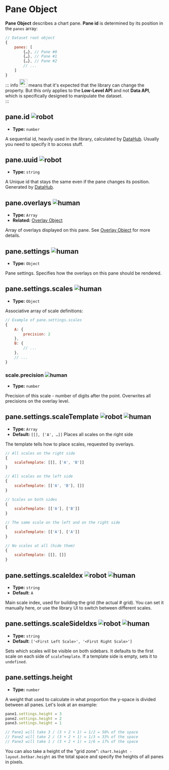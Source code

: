 
# Pane Object

**Pane Object** describes a chart pane. **Pane id** is determined by its position in the `panes` array:

```js
// Dataset root object
{
    panes: [
        {…}, // Pane #0
        {…}, // Pane #1
        {…}, // Pane #2
        // ...
    ]
}
```

::: info
<img src="/robot.png" style="display: inline-block; width: 25px; margin: -10px 0 -7px 0;" /> means that it's expected that the library can change the property. But this only applies to the **Low-Level API** and not **Data API**, which is specifically designed to manipulate the dataset.     
:::

## pane.id <img src="/robot.png" class="rh-tag" title="robot" />

- **Type:** `number`

A sequential id, heavily used in the library, calculated by [DataHub](/guide/main-comp/data-hub). Usually you need to specify it to access stuff.  

## pane.uuid <img src="/robot.png" class="rh-tag" title="robot" />

- **Type:** `string`


A Unique id that stays the same even if the pane changes its position. Generated by [DataHub](/guide/main-comp/data-hub).

## pane.overlays <img src="/human.png" class="rh-tag" title="human" />

- **Type:** `Array`
- **Related:** [Overlay Object](/guide/data-struct/overlay-object.html)

Array of overlays displayed on this pane. See [Overlay Object](/guide/data-struct/overlay-object.html) for more details.

## pane.settings <img src="/human.png" class="rh-tag" title="human" />

- **Type:** `Object`

Pane settings. Specifies how the overlays on this pane should be rendered.  

## pane.settings.scales <img src="/human.png" class="rh-tag" title="human" />

- **Type:** `Object`

Associative array of scale definitions:

```js
// Example of pane.settings.scales
{
    A: {
        precision: 2
    },
    B: {
        // ...
    },
    // ...
}
```

### scale.precision <img src="/human.png" class="rh-tag" title="human" />

- **Type:** `number`

Precision of this scale - number of digits after the point. Overwrites all precisions on the overlay level.  


## pane.settings.scaleTemplate <img src="/robot.png" class="rh-tag" title="robot" /> <img src="/human.png" class="rh-tag" title="human" />

- **Type:** `Array`
- **Default:** `[[], ['A', …]]` Places all scales on the right side

The template tells how to place scales, requested by overlays.

```js
// All scales on the right side
{
    scaleTemplate: [[], ['A', 'B']]
}

// All scales on the left side
{
    scaleTemplate: [['A', 'B'], []]
}

// Scales on both sides
{
    scaleTemplate: [['A'], ['B']]
}

// The same scale on the left and on the right side
{
    scaleTemplate: [['A'], ['A']]
}

// No scales at all (hide them)
{
    scaleTemplate: [[], []]
}
```

## pane.settings.scaleIdex <img src="/robot.png" class="rh-tag" title="robot" /> <img src="/human.png" class="rh-tag" title="human" />

- **Type:** `string`
- **Default**: `A`

Main scale index, used for building the grid (the actual # grid). You can set it manually here, or use the library UI to switch between different scales.

## pane.settings.scaleSideIdxs <img src="/robot.png" class="rh-tag" title="robot" /> <img src="/human.png" class="rh-tag" title="human" />

- **Type:** `string`
- **Default**: `['<First Left Scale>', '<First Right Scale>']`

Sets which scales will be visible on both sidebars. It defaults to the first scale on each side of `scaleTemplate`. If a template side is empty, sets it to `undefined`.

## pane.settings.height

- **Type:** `number`

A weight that used to calculate in what proportion the y-space is divided between all panes. Let's look at an example:

```js
pane1.settings.height = 3  
pane2.settings.height = 2
pane3.settings.height = 1

// Pane1 will take 3 / (3 + 2 + 1) = 1/2 = 50% of the space
// Pane2 will take 2 / (3 + 2 + 1) = 1/3 = 33% of the space
// Pane3 will take 1 / (3 + 2 + 1) = 1/6 = 17% of the space

```

You can also take a height of the "grid zone": `chart.height - layout.botbar.height` as the total space and specify the heights of all panes in pixels.  
